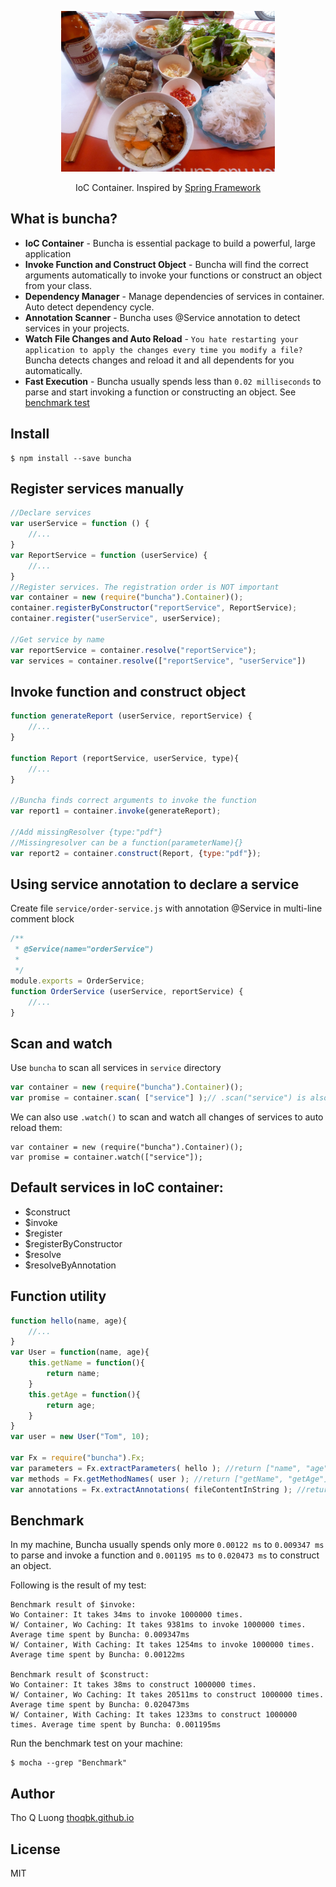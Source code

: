 <p align="center">
    <img height="257" src="https://raw.githubusercontent.com/thoqbk/buncha/master/docs/logo.jpg"/>
    <p align="center">IoC Container. Inspired by <a href="http://spring.io/">Spring Framework</a></p>
</p>



## What is buncha?
- **IoC Container** - Buncha is essential package to build a powerful, large application
- **Invoke Function and Construct Object** - Buncha will find the correct arguments automatically to invoke your functions or construct an object from your class.
- **Dependency Manager** - Manage dependencies of services in container. Auto detect dependency cycle.
- **Annotation Scanner** - Buncha uses @Service annotation to detect services in your projects.
- **Watch File Changes and Auto Reload** - `You hate restarting your application to apply the changes every time you modify a file?` Buncha detects changes and reload it and all dependents for you automatically.
- **Fast Execution** - Buncha usually spends less than `0.02 milliseconds` to parse and start invoking a function or constructing an object. See [benchmark test](#benchmark)

## Install
```
$ npm install --save buncha
```
## Register services manually
```js
//Declare services
var userService = function () {
    //...
}
var ReportService = function (userService) {
    //...
}
//Register services. The registration order is NOT important
var container = new (require("buncha").Container)();
container.registerByConstructor("reportService", ReportService);
container.register("userService", userService);

//Get service by name
var reportService = container.resolve("reportService");
var services = container.resolve(["reportService", "userService"])
```
## Invoke function and construct object
```js
function generateReport (userService, reportService) {
    //...
}

function Report (reportService, userService, type){
    //...
}

//Buncha finds correct arguments to invoke the function
var report1 = container.invoke(generateReport);

//Add missingResolver {type:"pdf"}
//Missingresolver can be a function(parameterName){}
var report2 = container.construct(Report, {type:"pdf"});
```

## Using service annotation to declare a service
Create file `service/order-service.js` with annotation @Service in multi-line comment block
```js
/**
 * @Service(name="orderService")
 *
 */
module.exports = OrderService;
function OrderService (userService, reportService) {
    //...
}
```

## Scan and watch

Use `buncha` to scan all services in `service` directory
```js
var container = new (require("buncha").Container)();
var promise = container.scan( ["service"] );// .scan("service") is also OK.
```
We can also use `.watch()` to scan and watch all changes of services to auto reload them:
```
var container = new (require("buncha").Container)();
var promise = container.watch(["service"]);
```

## Default services in IoC container:
- $construct
- $invoke
- $register
- $registerByConstructor
- $resolve
- $resolveByAnnotation

## Function utility
```js
function hello(name, age){
    //...
}
var User = function(name, age){
    this.getName = function(){
        return name;
    }
    this.getAge = function(){
        return age;
    }
}
var user = new User("Tom", 10);

var Fx = require("buncha").Fx;
var parameters = Fx.extractParameters( hello ); //return ["name", "age"]
var methods = Fx.getMethodNames( user ); //return ["getName", "getAge"]
var annotations = Fx.extractAnnotations( fileContentInString ); //return all annotations

```

## Benchmark
In my machine, Buncha usually spends only more `0.00122 ms` to `0.009347 ms` to parse and invoke a function 
and `0.001195 ms` to `0.020473 ms` to construct an object.

Following is the result of my test:
```
Benchmark result of $invoke:
Wo Container: It takes 34ms to invoke 1000000 times.
W/ Container, Wo Caching: It takes 9381ms to invoke 1000000 times. Average time spent by Buncha: 0.009347ms
W/ Container, With Caching: It takes 1254ms to invoke 1000000 times. Average time spent by Buncha: 0.00122ms

Benchmark result of $construct:
Wo Container: It takes 38ms to construct 1000000 times.
W/ Container, Wo Caching: It takes 20511ms to construct 1000000 times. Average time spent by Buncha: 0.020473ms
W/ Container, With Caching: It takes 1233ms to construct 1000000 times. Average time spent by Buncha: 0.001195ms
```

Run the benchmark test on your machine:
```
$ mocha --grep "Benchmark"
```

## Author
Tho Q Luong [thoqbk.github.io](http://thoqbk.github.io/)

## License
MIT